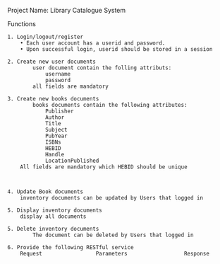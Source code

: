 Project Name: Library Catalogue System

Functions

    1. Login/logout/register
        • Each user account has a userid and password.
        • Upon successful login, userid should be stored in a session

    2. Create new user documents
            user document contain the folling attributs:
                username
                password
            all fields are mandatory

    3. Create new books documents
            books documents contain the following attributes:
                Publisher           
                Author              
                Title               
                Subject             
                PubYear             
                ISBNs               
                HEBID               
                Handle              
                LocationPublished 
        All fields are mandatory which HEBID should be unique


    
    4. Update Book documents
        inventory documents can be updated by Users that logged in

    5. Display inventory documents
        display all documents 

    5. Delete inventory documents
            The document can be deleted by Users that logged in

    6. Provide the following RESTful service
        Request                 Parameters                  Response
        
